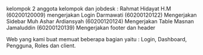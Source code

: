 kelompok 2
anggota kelompok dan jobdesk :
Rahmat Hidayat H.M (60200120009) mengerjakan Login
Darmawati (60200120122) Mengerjakan Sidebar
Muh Ashar Ardiansyah (60200120124) Mengerjakan Table
Masnan Jamaluddin (60200120139) Mengerjakan footer dan header

Web yang kami buat memuat beberapa bagian yaitu :
Login, Dashboard, Pengguna, Roles dan client.
